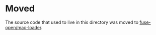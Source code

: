# Moved

The source code that used to live in this directory was moved to [fuse-open/mac-loader](https://github.com/fuse-open/mac-loader).
